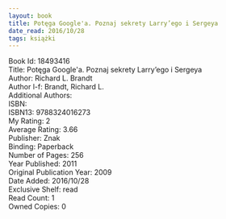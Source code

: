 ```yaml
---
layout: book
title: Potęga Google'a. Poznaj sekrety Larry’ego i Sergeya
date_read: 2016/10/28
tags: książki
---
```


Book Id: 18493416<br />
Title: Potęga Google'a. Poznaj sekrety Larry’ego i Sergeya<br />
Author: Richard L. Brandt<br />
Author l-f: Brandt, Richard L.<br />
Additional Authors: <br />
ISBN: <br />
ISBN13: 9788324016273<br />
My Rating: 2<br />
Average Rating: 3.66<br />
Publisher: Znak<br />
Binding: Paperback<br />
Number of Pages: 256<br />
Year Published: 2011<br />
Original Publication Year: 2009<br />
Date Added: 2016/10/28<br />
Exclusive Shelf: read<br />
Read Count: 1<br />
Owned Copies: 0<br />


